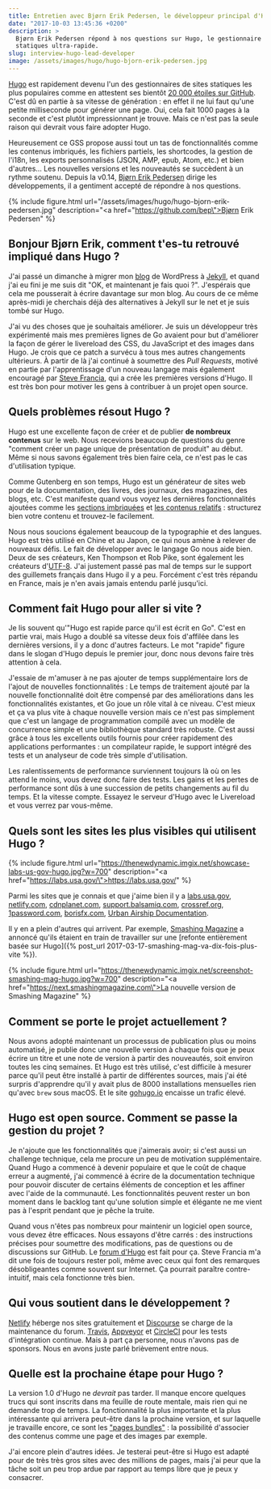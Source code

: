 ```yaml
---
title: Entretien avec Bjørn Erik Pedersen, le développeur principal d'Hugo
date: "2017-10-03 13:45:36 +0200"
description: >
  Bjørn Erik Pedersen répond à nos questions sur Hugo, le gestionnaire de sites
  statiques ultra-rapide.
slug: interview-hugo-lead-developer
image: /assets/images/hugo/hugo-bjorn-erik-pedersen.jpg
---
```


[Hugo](https://gohugo.io) est rapidement devenu l'un des gestionnaires de sites
statiques les plus populaires comme en attestent ses bientôt [20 000 étoiles sur
GitHub](https://github.com/gohugoio/hugo). C'est dû en partie à sa vitesse de
génération : en effet il ne lui faut qu'une petite milliseconde pour générer une
page. Oui, cela fait 1000 pages à la seconde et c'est plutôt impressionnant je
trouve. Mais ce n'est pas la seule raison qui devrait vous faire adopter Hugo.

Heureusement ce <abbr aria-label="Générateur de sites statiques">GSS</abbr> propose
aussi tout un tas de fonctionnalités comme les contenus imbriqués, les fichiers
partiels, les shortcodes, la gestion de l'<abbr aria-label="internationalisation">i18n</abbr>, les exports personnalisés (JSON,
AMP, epub, Atom, etc.) et bien d'autres… Les nouvelles versions et les
nouveautés se succèdent à un rythme soutenu. Depuis la v0.14, [Bjørn Erik
Pedersen](https://github.com/bep) dirige les développements, il a gentiment
accepté de répondre à nos questions.

{% include figure.html url="/assets/images/hugo/hugo-bjorn-erik-pedersen.jpg"
description="<a href=\"https://github.com/bep\">Bjørn Erik Pedersen</a>" %}

## Bonjour Bjørn Erik, comment t'es-tu retrouvé impliqué dans Hugo ?

J'ai passé un dimanche à migrer mon [blog](http://bepsays.com/en/) de WordPress à
[Jekyll](https://jekyllrb.com), et quand j'ai eu fini je me suis dit "OK, et
maintenant je fais quoi ?". J'espérais que cela me pousserait à écrire davantage
sur mon blog. Au cours de ce même après-midi je cherchais déjà des
alternatives à Jekyll sur le net et je suis tombé sur Hugo.

J'ai vu des choses que je souhaitais améliorer. Je suis un développeur très
expérimenté mais mes premières lignes de Go avaient pour but d'améliorer la
façon de gérer le livereload des CSS, du JavaScript et des images dans Hugo. Je
crois que ce patch a survécu à tous mes autres changements ultérieurs. À partir
de là j'ai continué à soumettre des _Pull Requests_, motivé en partie par
l'apprentissage d'un nouveau langage mais également encouragé par [Steve
Francia](https://stevefrancia.com/), qui a crée les premières versions d'Hugo.
Il est très bon pour motiver les gens à contribuer à un projet open source.

## Quels problèmes résout Hugo ?

Hugo est une excellente façon de créer et de publier **de nombreux contenus**
sur le web. Nous recevions beaucoup de questions du genre "comment créer un page
unique de présentation de produit" au début. Même si nous savons également très
bien faire cela, ce n'est pas le cas d'utilisation typique.

Comme Gutenberg en son temps, Hugo est un générateur de sites web pour de la
documentation, des livres, des journaux, des magazines, des blogs, etc. C'est
manifeste quand vous voyez les dernières fonctionnalités ajoutées comme les
[sections imbriquées](https://github.com/gohugoio/hugo/releases/tag/v0.22) et
[les contenus relatifs](https://github.com/gohugoio/hugo/releases/tag/v0.27) :
structurez bien votre contenu et trouvez-le facilement.

Nous nous soucions également beaucoup de la typographie et des langues. Hugo est
très utilisé en Chine et au Japon, ce qui nous amène à relever de nouveaux
défis. Le fait de développer avec le langage Go nous aide bien. Deux de ses
créateurs, Ken Thompson et Rob Pike, sont également les créateurs
d'[UTF-8](https://en.wikipedia.org/wiki/UTF-8). J'ai justement passé pas mal de
temps sur le support des guillemets français dans Hugo il y a peu. Forcément
c'est très répandu en France, mais je n'en avais jamais entendu parlé jusqu'ici.

## Comment fait Hugo pour aller si vite ?

Je lis souvent qu'"Hugo est rapide parce qu'il est écrit en Go". C'est en partie
vrai, mais Hugo a doublé sa vitesse deux fois d'affilée dans les dernières
versions, il y a donc d'autres facteurs. Le mot "rapide" figure dans le slogan
d'Hugo depuis le premier jour, donc nous devons faire très attention à cela.

J'essaie de m'amuser à ne pas ajouter de temps supplémentaire lors de l'ajout de
nouvelles fonctionnalités :  Le temps de traitement ajouté par la nouvelle
fonctionnalité doit être compensé par des améliorations dans les fonctionnalités
existantes, et Go joue un rôle vital à ce niveau. C'est mieux et ça va plus vite à
chaque nouvelle version mais ce n'est pas simplement que c'est un langage de
programmation compilé avec un modèle de concurrence simple et une bibliothèque
standard très robuste. C'est aussi grâce à tous les excellents outils fournis
pour créer rapidement des applications performantes : un compilateur rapide, le
support intégré des tests et un analyseur de code très simple d'utilisation.

Les ralentissements de performance surviennent toujours là où on les attend le
moins, vous devez donc faire des tests. Les gains et les pertes de performance
sont dûs à une succession de petits changements au fil du temps. Et la vitesse
compte. Essayez le serveur d'Hugo avec le Livereload et vous verrez par
vous-même.

## Quels sont les sites les plus visibles qui utilisent Hugo&nbsp;?

{% include figure.html
url="https://thenewdynamic.imgix.net/showcase-labs-us-gov-hugo.jpg?w=700"
description="<a href=\"https://labs.usa.gov/\">https://labs.usa.gov/</a>" %}

Parmi les sites que je connais et que j'aime bien il y a
[labs.usa.gov](https://labs.usa.gov/), [netlify.com](https://www.netlify.com),
[cdnplanet.com](https://www.cdnplanet.com/),
[support.balsamiq.com](https://support.balsamiq.com/),
[crossref.org](https://www.crossref.org/),
[1password.com](https://1password.com/), [borisfx.com](http://borisfx.com/),
[Urban Airship Documentation](https://docs.urbanairship.com/).

Il y en a plein d'autres qui arrivent. Par exemple, [Smashing
Magazine](https://www.smashingmagazine.com) a annoncé qu'ils étaient en train de
travailler sur une [refonte entièrement basée sur Hugo]({% post_url
2017-03-17-smashing-mag-va-dix-fois-plus-vite %}).

{% include figure.html
url="https://thenewdynamic.imgix.net/screenshot-smashing-mag-hugo.jpg?w=700"
description="<a
href=\"https://next.smashingmagazine.com\">La nouvelle version de Smashing Magazine</a>" %}

## Comment se porte le projet actuellement ?

Nous avons adopté maintenant un processus de publication plus ou moins
automatisé, je publie donc une nouvelle version à chaque fois que je peux écrire
un titre et une note de version à partir des nouveautés, soit environ toutes les
cinq semaines. Et Hugo est très utilisé, c'est difficile à mesurer parce qu'il
peut être installé à partir de différentes sources, mais j'ai été surpris
d'apprendre qu'il y avait plus de 8000 installations mensuelles rien qu'avec
`brew` sous macOS.
Et le site [gohugo.io](https://gohugo.io/) encaisse un trafic élevé.

## Hugo est open source. Comment se passe la gestion du projet ?

Je n'ajoute que les fonctionnalités que j'aimerais avoir; si c'est aussi un
challenge technique, cela me procure un peu de motivation supplémentaire. Quand
Hugo a commencé à devenir populaire et que le coût de chaque erreur a augmenté,
j'ai commencé à écrire de la documentation technique pour pouvoir discuter de
certains éléments de conception et les affiner avec l'aide de la communauté. Les
fonctionnalités peuvent rester un bon moment dans le backlog tant qu'une
solution simple et élégante ne me vient pas à l'esprit pendant que je pêche la
truite.

Quand vous n'êtes pas nombreux pour maintenir un logiciel open source, vous
devez être efficaces. Nous essayons d'être carrés : des instructions précises
pour soumettre des modifications, pas de questions ou de discussions sur GitHub.
Le [forum d'Hugo](https://discourse.gohugo.io/) est fait pour ça. Steve Francia
m'a dit une fois de toujours rester poli, même avec ceux qui font des remarques
désobligeantes comme souvent sur Internet. Ça pourrait paraître contre-intuitif,
mais cela fonctionne très bien.

## Qui vous soutient dans le développement ?

[Netlify](https://netlify.com) héberge nos sites gratuitement et
[Discourse](https://www.discourse.org/) se charge de la maintenance du forum.
[Travis](https://travis-ci.org/), [Appveyor](https://www.appveyor.com/) et
[CircleCI](https://circleci.com/) pour les tests d'intégration continue. Mais à
part ça personne, nous n'avons pas de sponsors. Nous en avons juste parlé
brièvement entre nous.

## Quelle est la prochaine étape pour Hugo ?

La version 1.0 d'Hugo ne _devrait_ pas tarder. Il manque encore quelques trucs
qui sont inscrits dans ma feuille de route mentale, mais rien qui ne demande
trop de temps. La fonctionnalité la plus importante et la plus intéressante qui
arrivera peut-être dans la prochaine version, et sur laquelle je travaille
encore, ce sont les ["pages
bundles"](https://github.com/gohugoio/hugo/issues/3651)  : la possibilité
d'associer des contenus comme une page et des images par exemple.

J'ai encore plein d'autres idées. Je testerai peut-être si Hugo est adapté pour
de très très gros sites avec des millions de pages, mais j'ai peur que la
tâche soit un peu trop ardue par rapport au temps libre que je peux y
consacrer.
